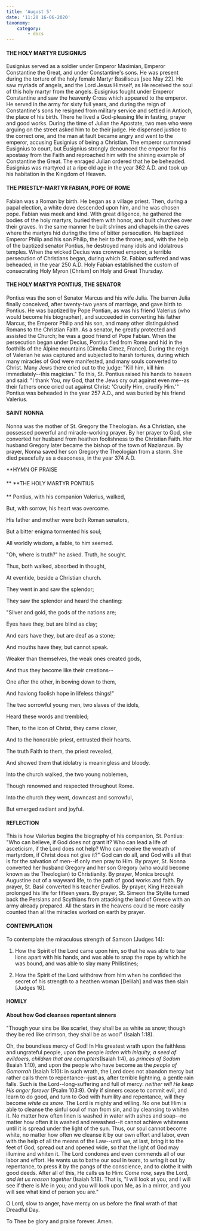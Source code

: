 ```yaml
---
title: 'August 5'
date: '11:20 16-06-2020'
taxonomy:
    category:
        - docs
---
```


#### THE HOLY MARTYR EUSIGNIUS

Eusignius served as a soldier under Emperor Maximian, Emperor Constantine the Great, and under Constantine's sons. He was present during the torture of the holy female Martyr Basiliscus [see May 22]. He saw myriads of angels, and the Lord Jesus Himself, as He received the soul of this holy martyr from the angels. Eusignius fought under Emperor Constantine and saw the heavenly Cross which appeared to the emperor. He served in the army for sixty full years, and during the reign of Constantine's sons he resigned from military service and settled in Antioch, the place of his birth. There he lived a God-pleasing life in fasting, prayer and good works. During the time of Julian the Apostate, two men who were arguing on the street asked him to be their judge. He dispensed justice to the correct one, and the man at fault became angry and went to the emperor, accusing Eusignius of being a Christian. The emperor summoned Eusignius to court, but Eusignius strongly denounced the emperor for his apostasy from the Faith and reproached him with the shining example of Constantine the Great. The enraged Julian ordered that he be beheaded. Eusignius was martyred at a ripe old age in the year 362 A.D. and took up his habitation in the Kingdom of Heaven.

#### THE PRIESTLY-MARTYR FABIAN, POPE OF ROME

Fabian was a Roman by birth. He began as a village priest. Then, during a papal election, a white dove descended upon him, and he was chosen pope. Fabian was meek and kind. With great diligence, he gathered the bodies of the holy martyrs, buried them with honor, and built churches over their graves. In the same manner he built shrines and chapels in the caves where the martyrs hid during the time of bitter persecution. He baptized Emperor Philip and his son Philip, the heir to the throne; and, with the help of the baptized senator Pontius, he destroyed many idols and idolatrous temples. When the wicked Decius was crowned emperor, a terrible persecution of Christians began, during which St. Fabian suffered and was beheaded, in the year 250 A.D. Holy Fabian established the custom of consecrating Holy Myron [Chrism] on Holy and Great Thursday.

#### THE HOLY MARTYR PONTIUS, THE SENATOR

Pontius was the son of Senator Marcus and his wife Julia. The barren Julia finally conceived, after twenty-two years of marriage, and gave birth to Pontius. He was baptized by Pope Pontian, as was his friend Valerius (who would become his biographer), and succeeded in converting his father Marcus, the Emperor Philip and his son, and many other distinguished Romans to the Christian Faith. As a senator, he greatly protected and assisted the Church; he was a good friend of Pope Fabian. When the persecution began under Decius, Pontius fled from Rome and hid in the foothills of the Alpine mountains [Cimella Cimez, France]. During the reign of Valerian he was captured and subjected to harsh tortures, during which many miracles of God were manifested, and many souls converted to Christ. Many Jews there cried out to the judge: "Kill him, kill him immediately--this magician." To this, St. Pontius raised his hands to heaven and said: "I thank You, my God, that the Jews cry out against even me--as their fathers once cried out against Christ: 'Crucify Him, crucify Him.'" Pontius was beheaded in the year 257 A.D., and was buried by his friend Valerius.

#### SAINT NONNA

Nonna was the mother of St. Gregory the Theologian. As a Christian, she possessed powerful and miracle-working prayer. By her prayer to God, she converted her husband from heathen foolishness to the Christian Faith. Her husband Gregory later became the bishop of the town of Nazianzus. By prayer, Nonna saved her son Gregory the Theologian from a storm. She died peacefully as a deaconess, in the year 374 A.D.


**HYMN OF PRAISE
####  
**
**THE HOLY MARTYR PONTIUS
####  
**
Pontius, with his companion Valerius, walked,
 

But, with sorrow, his heart was overcome.
 

His father and mother were both Roman senators,
 

But a bitter enigma tormented his soul;
 

All worldly wisdom, a fable, to him seemed.
 

"Oh, where is truth?" he asked. Truth, he sought.
 

Thus, both walked, absorbed in thought,
 

At eventide, beside a Christian church.
 

They went in and saw the splendor;
 

They saw the splendor and heard the chanting:
 

"Silver and gold, the gods of the nations are;
 

Eyes have they, but are blind as clay;
 

And ears have they, but are deaf as a stone;
 

And mouths have they, but cannot speak.
 

Weaker than themselves, the weak ones created gods,
 

And thus they become like their creations--
 

One after the other, in bowing down to them,
 

And haviong foolish hope in lifeless things!"
 

The two sorrowful young men, two slaves of the idols,
 

Heard these words and trembled;
 

Then, to the icon of Christ, they came closer,
 

And to the honorable priest, entrusted their hearts.
 

The truth Faith to them, the priest revealed,
 

And showed them that idolatry is meaningless and bloody.
 

Into the church walked, the two young noblemen,
 

Though renowned and respected throughout Rome.
 

Into the church they went, downcast and sorrowful,
 

But emerged radiant and joyful.
 

#### REFLECTION

This is how Valerius begins the biography of his companion, St. Pontius: "Who can believe, if God does not grant it? Who can lead a life of asceticism, if the Lord does not help? Who can receive the wreath of martyrdom, if Christ does not give it?" God can do all, and God wills all that is for the salvation of men--if only men pray to Him. By prayer, St. Nonna converted her husband Gregory and her son Gregory (who would become known as the Theologian) to Christianity. By prayer, Monica brought Augustine out of a wayward life, to the path of good works and faith. By prayer, St. Basil converted his teacher Evulios. By prayer, King Hezekiah prolonged his life for fifteen years. By prayer, St. Simeon the Stylite turned back the Persians and Scythians from attacking the land of Greece with an army already prepared. All the stars in the heavens could be more easily counted than all the miracles worked on earth by prayer.


#### CONTEMPLATION


To contemplate the miraculous strength of Samson (Judges 14):

1.  How the Spirit of the Lord came upon him, so that he was able to tear lions apart with his hands, and was able to snap the rope by which he was bound, and was able to slay many Philistines;

1.  How the Spirit of the Lord withdrew from him when he confided the secret of his strength to a heathen woman [Delilah] and was then slain [Judges 16].


#### HOMILY


#### About how God cleanses repentant sinners

"Though your sins be like scarlet, they shall be as white as snow; though they be red like crimson, they shall be as wool" (Isaiah 1:18).

Oh, the boundless mercy of God! In His greatest wrath upon the faithless and ungrateful people, upon the people *laden with iniquity, a seed of evildoers, children that are corrupters*(Isaiah 1:4), as *princes of Sodom* (Isaiah 1:10), and upon the people who have become as the *people of Gomorrah* (Isaiah 1:10): in such wrath, the Lord does not abandon mercy but rather calls them to repentance--just as, after terrible lightning, a gentle rain falls. Such is the Lord--long-suffering and full of mercy: *neither will He keep His anger forever* (Psalm 103:9). Only if sinners cease to commit evil, and learn to do good, and turn to God with humility and repentance, will they become *white as snow.* The Lord is mighty and willing. No one but Him is able to cleanse the sinful soul of man from sin, and by cleansing to whiten it. No matter how often linen is washed in water with ashes and soap--no matter how often it is washed and rewashed--it cannot achieve whiteness until it is spread under the light of the sun. Thus, our soul cannot become white, no matter how often we cleanse it by our own effort and labor, even with the help of all the means of the Law--until we, at last, bring it to the feet of God, spread out and opened wide, so that the light of God may illumine and whiten it. The Lord condones and even commends all of our labor and effort. He wants us to bathe our soul in tears, to wring it out by repentance, to press it by the pangs of the conscience, and to clothe it with good deeds. After all of this, He calls us to Him: *Come now,* says the Lord, *and let us reason together* (Isaiah 1:18). That is, "I will look at you, and I will see if there is Me in you; and you will look upon Me, as in a mirror, and you will see what kind of person you are."

O Lord, slow to anger, have mercy on us before the final wrath of that Dreadful Day.

To Thee be glory and praise forever. Amen.

